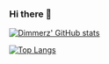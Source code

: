 ### Hi there 👋

[![Dimmerz' GitHub stats](https://github-readme-stats.vercel.app/api?username=dimmerz92&show_icons=true&theme=transparent)](https://github.com/anuraghazra/github-readme-stats)

[![Top Langs](https://github-readme-stats.vercel.app/api/top-langs/?username=dimmerz92&layout=compact&hide=jupyter-notebook)](https://github.com/anuraghazra/github-readme-stats)
